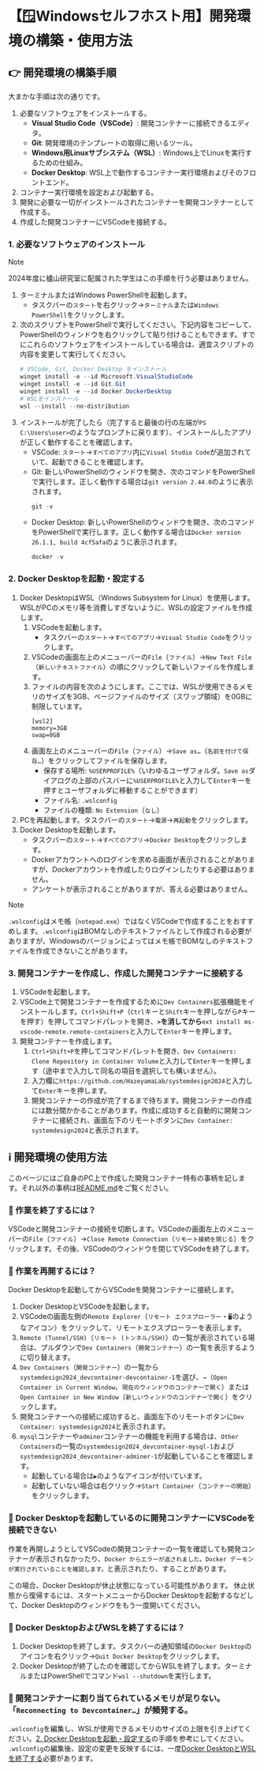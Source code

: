 # 【🪟Windowsセルフホスト用】開発環境の構築・使用方法

## 👉 開発環境の構築手順

大まかな手順は次の通りです。

1. 必要なソフトウェアをインストールする。
    - **Visual Studio Code（VSCode）**: 開発コンテナーに接続できるエディタ。
    - **Git**: 開発環境のテンプレートの取得に用いるツール。
    - **Windows用Linuxサブシステム（WSL）**: Windows上でLinuxを実行するための仕組み。
    - **Docker Desktop**: WSL上で動作するコンテナー実行環境およびそのフロントエンド。
2. コンテナー実行環境を設定および起動する。
3. 開発に必要な一切がインストールされたコンテナーを開発コンテナーとして作成する。
4. 作成した開発コンテナーにVSCodeを接続する。

### 1. 必要なソフトウェアのインストール

> [!NOTE]
> 2024年度に櫨山研究室に配属された学生はこの手順を行う必要はありません。

1. ターミナルまたはWindows PowerShellを起動します。
    - タスクバーの`スタート`を右クリック→`ターミナル`または`Windows PowerShell`をクリックします。
2. 次のスクリプトをPowerShellで実行してください。下記内容をコピーして、PowerShellのウィンドウを右クリックして貼り付けることもできます。すでにこれらのソフトウェアをインストールしている場合は、適宜スクリプトの内容を変更して実行してください。
    ```ps1
    # VSCode, Git, Docker Desktop をインストール
    winget install -e --id Microsoft.VisualStudioCode
    winget install -e --id Git.Git
    winget install -e --id Docker.DockerDesktop
    # WSLをインストール
    wsl --install --no-distribution
    ```
3. インストールが完了したら（完了すると最後の行の左端が`PS C:\Users\user>`のようなプロンプトに戻ります）、インストールしたアプリが正しく動作することを確認します。
    - VSCode: `スタート`→`すべてのアプリ`内に`Visual Studio Code`が追加されていて、起動できることを確認します。
    - Git: 新しいPowerShellのウィンドウを開き、次のコマンドをPowerShellで実行します。正しく動作する場合は`git version 2.44.0`のように表示されます。
        ```ps1
        git -v
        ```
    - Docker Desktop: 新しいPowerShellのウィンドウを開き、次のコマンドをPowerShellで実行します。正しく動作する場合は`Docker version 26.1.1, build 4cf5afa`のように表示されます。
        ```ps1
        docker -v
        ```

### 2. Docker Desktopを起動・設定する

1. Docker DesktopはWSL（Windows Subsystem for Linux）を使用します。WSLがPCのメモリ等を消費しすぎないように、WSLの設定ファイルを作成します。
    1. VSCodeを起動します。
        - タスクバーの`スタート`→`すべてのアプリ`→`Visual Studio Code`をクリックします。
    2. VSCodeの画面左上のメニューバーの`File`（`ファイル`）→`New Text File`（`新しいテキストファイル`）の順にクリックして新しいファイルを作成します。
    3. ファイルの内容を次のようにします。ここでは、WSLが使用できるメモリのサイズを3GB、ページファイルのサイズ（スワップ領域）を0GBに制限しています。
        ```
        [wsl2]
        memory=3GB
        swap=0GB
        ```
    4. 画面左上のメニューバーの`File`（`ファイル`）→`Save as…`（`名前を付けて保存…`）をクリックしてファイルを保存します。
        - 保存する場所: `%USERPROFILE%`（いわゆるユーザフォルダ。`Save as`ダイアログの上部のパスバーに`%USERPROFILE%`と入力して`Enter`キーを押すとユーザフォルダに移動することができます）
        - ファイル名: `.wslconfig`
        - ファイルの種類: `No Extension`（`なし`）
2. PCを再起動します。タスクバーの`スタート`→`電源`→`再起動`をクリックします。
3. Docker Desktopを起動します。
    - タスクバーの`スタート`→`すべてのアプリ`→`Docker Desktop`をクリックします。
    - Dockerアカウントへのログインを求める画面が表示されることがありますが、Dockerアカウントを作成したりログインしたりする必要はありません。
    - アンケートが表示されることがありますが、答える必要はありません。

> [!NOTE]
> `.wslconfig`はメモ帳（`notepad.exe`）ではなくVSCodeで作成することをおすすめします。`.wslconfig`はBOMなしのテキストファイルとして作成される必要がありますが、Windowsのバージョンによってはメモ帳でBOMなしのテキストファイルを作成できないことがあります。

### 3. 開発コンテナーを作成し、作成した開発コンテナーに接続する

1. VSCodeを起動します。
2. VSCode上で開発コンテナーを作成するために`Dev Containers`拡張機能をインストールします。`Ctrl+Shift+P`（`Ctrl`キーと`Shift`キーを押しながら`P`キーを押す）を押してコマンドパレットを開き、**`>`を消してから**`ext install ms-vscode-remote.remote-containers`と入力して`Enter`キーを押します。
3. 開発コンテナーを作成します。
    1. `Ctrl+Shift+P`を押してコマンドパレットを開き、`Dev Containers: Clone Repository in Container Volume`と入力して`Enter`キーを押します（途中まで入力して同名の項目を選択しても構いません）。
    2. 入力欄に`https://github.com/HazeyamaLab/systemdesign2024`と入力して`Enter`キーを押します。
    3. 開発コンテナーの作成が完了するまで待ちます。開発コンテナーの作成には数分間かかることがあります。作成に成功すると自動的に開発コンテナーに接続され、画面左下のリモートボタンに`Dev Container: systemdesign2024`と表示されます。

## ℹ️ 開発環境の使用方法

このページにはご自身のPC上で作成した開発コンテナー特有の事柄を記します。それ以外の事柄は[README.md](../../README.md#-開発環境の使い方)をご覧ください。

### 🧐 作業を終了するには？

VSCodeと開発コンテナーの接続を切断します。VSCodeの画面左上のメニューバーの`File`（`ファイル`）→`Close Remote Connection`（`リモート接続を閉じる`）をクリックします。その後、VSCodeのウィンドウを閉じてVSCodeを終了します。

### 🧐 作業を再開するには？

Docker Desktopを起動してからVSCodeを開発コンテナーに接続します。

1. Docker DesktopとVSCodeを起動します。
2. VSCodeの画面左側の`Remote Explorer`（`リモート エクスプローラー`・`🖥️`のようなアイコン）をクリックして、リモートエクスプローラーを表示します。
3. `Remote (Tunnel/SSH)`（`リモート (トンネル/SSH)`）の一覧が表示されている場合は、プルダウンで`Dev Containers`（`開発コンテナー`）の一覧を表示するように切り替えます。
4. `Dev Containers`（`開発コンテナー`）の一覧から`systemdesign2024_devcontainer-devcontainer-1`を選び、`→`（`Open Container in Current Window`、`現在のウィンドウのコンテナーで開く`）または`Open Container in New Window`（`新しいウィンドウのコンテナーで開く`）をクリックします。
5. 開発コンテナーへの接続に成功すると、画面左下のリモートボタンに`Dev Container: systemdesign2024`と表示されます。
6. `mysql`コンテナーや`adminer`コンテナーの機能を利用する場合は、`Other Containers`の一覧の`systemdesign2024_devcontainer-mysql-1`および`systemdesign2024_devcontainer-adminer-1`が起動していることを確認します。
    - 起動している場合は`▶️`のようなアイコンが付いています。
    - 起動していない場合は右クリック→`Start Container`（`コンテナーの開始`）をクリックします。

### 🧐 Docker Desktopを起動しているのに開発コンテナーにVSCodeを接続できない

作業を再開しようとしてVSCodeの開発コンテナーの一覧を確認しても開発コンテナーが表示されなかったり、`Docker からエラーが返されました。Docker デーモンが実行されていることを確認します。`と表示されたり、することがあります。

この場合、Docker Desktopが休止状態になっている可能性があります。
休止状態から復帰するには、スタートメニューからDocker Desktopを起動するなどして、Docker Desktopのウィンドウをもう一度開いてください。

### 🧐 Docker DesktopおよびWSLを終了するには？

1. Docker Desktopを終了します。タスクバーの通知領域の`Docker Desktop`のアイコンを右クリック→`Quit Docker Desktop`をクリックします。
2. Docker Desktopが終了したのを確認してからWSLを終了します。ターミナルまたはPowerShellでコマンド`wsl --shutdown`を実行します。

### 🧐 開発コンテナーに割り当てられているメモリが足りない。「`Reconnecting to Devcontainer…`」が頻発する。

`.wslconfig`を編集し、WSLが使用できるメモリのサイズの上限を引き上げてください。[2. Docker Desktopを起動・設定する](#2-docker-desktopを起動設定する)の手順を参考にしてください。
`.wslconfig`の編集後、設定の変更を反映するには、一度[Docker DesktopとWSLを終了する](#docker-desktopおよびwslを終了するには)必要があります。
